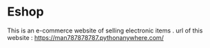 # Eshop
This is an e-commerce website of  selling electronic items .
url of this website : https://man787878787.pythonanywhere.com/

